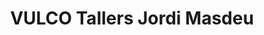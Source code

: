 ---
title: "VULCO Tallers Jordi Masdeu"
url: /valls/vulco-tallers-jordi-masdeu/
shop: reparación de automóviles
---